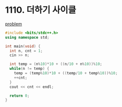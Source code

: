 # 1110. 더하기 사이클

[problem](https://www.acmicpc.net/problem/1110)

```cpp
#include <bits/stdc++.h> 
using namespace std;

int main(void) {
  int n, cnt = 1;
  cin >> n;

  int temp = (n%10)*10 + ((n/10 + n%10))%10;
  while(n != temp) {
    temp = (temp%10)*10 + ((temp/10 + temp%10))%10;
    ++cnt;
  }
  cout << cnt << endl;

  return 0;
}
```
